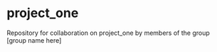 # project_one
Repository for collaboration on project_one by members of the group [group name here]

